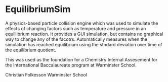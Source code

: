 # EquilibriumSim
A physics-based particle collision engine which was used to simulate the effects of changing factors such as temperature and pressure in an equillibrium reaction. It provides a GUI simulation, but contains no graphical way to change any of the facotrs. Automatically measures when the simulation has reached equilibrium using the stndard deviation over time of the equilibrium quotient. 

This was used as the foundation for a Chemistry Internal Assesement for the International Baccalaureate program at Warminster School.

Christian Folkesson
Warminster School
